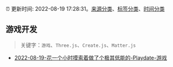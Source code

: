 :alarm_clock: 更新时间: 2022-08-19 17:28:31。[来源分类](../README.md)、[标签分类](../TAGS.md)、[时间分类](../TIMELINE.md)

## 游戏开发


> 关键字：`游戏`、`Three.js`、`Create.js`、`Matter.js`



- [2022-08-19-花一个小时摸索着做了个极其低能的-Playdate-游戏](https://www.v2ex.com/t/874105) 